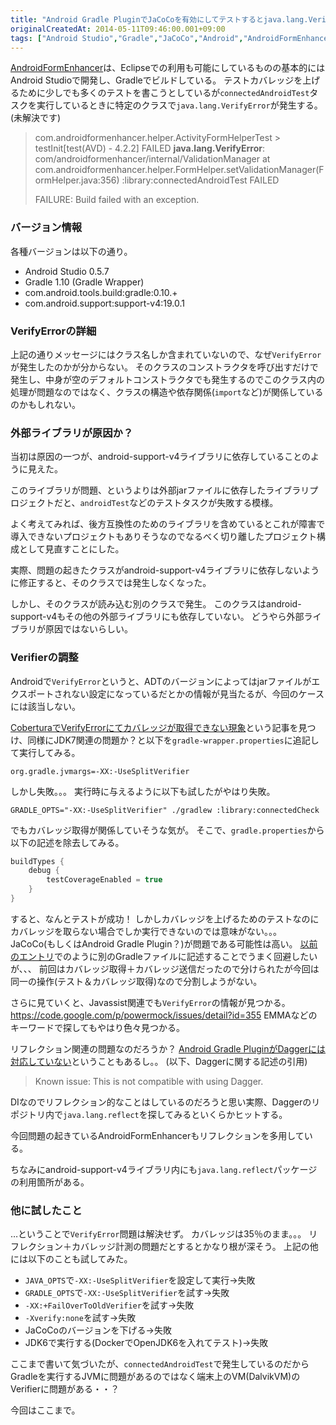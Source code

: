 ```yaml
---
title: "Android Gradle PluginでJaCoCoを有効にしてテストするとjava.lang.VerifyError発生"
originalCreatedAt: 2014-05-11T09:46:00.001+09:00
tags: ["Android Studio","Gradle","JaCoCo","Android","AndroidFormEnhancer"]
---
```

[AndroidFormEnhancer](https://github.com/ksoichiro/AndroidFormEnhancer)は、Eclipseでの利用も可能にしているものの基本的にはAndroid Studioで開発し、Gradleでビルドしている。
テストカバレッジを上げるために少しでも多くのテストを書こうとしているが`connectedAndroidTest`タスクを実行しているときに特定のクラスで`java.lang.VerifyError`が発生する。
(未解決です)

> com.androidformenhancer.helper.ActivityFormHelperTest > testInit[test(AVD) - 4.2.2] FAILED 
> 	**java.lang.VerifyError**: com/androidformenhancer/internal/ValidationManager
> 	at com.androidformenhancer.helper.FormHelper.setValidationManager(FormHelper.java:356)
> :library:connectedAndroidTest FAILED
> 
> FAILURE: Build failed with an exception.

<!--more-->

### バージョン情報

各種バージョンは以下の通り。

* Android Studio 0.5.7
* Gradle 1.10 (Gradle Wrapper)
* com.android.tools.build:gradle:0.10.+
* com.android.support:support-v4:19.0.1

### VerifyErrorの詳細

上記の通りメッセージにはクラス名しか含まれていないので、なぜ`VerifyError`が発生したのかが分からない。
そのクラスのコンストラクタを呼び出すだけで発生し、中身が空のデフォルトコンストラクタでも発生するのでこのクラス内の処理が問題なのではなく、クラスの構造や依存関係(`import`など)が関係しているのかもしれない。

### 外部ライブラリが原因か？

当初は原因の一つが、android-support-v4ライブラリに依存していることのように見えた。

このライブラリが問題、というよりは外部jarファイルに依存したライブラリプロジェクトだと、`androidTest`などのテストタスクが失敗する模様。

よく考えてみれば、後方互換性のためのライブラリを含めているとこれが障害で導入できないプロジェクトもありそうなのでなるべく切り離したプロジェクト構成として見直すことにした。

実際、問題の起きたクラスがandroid-support-v4ライブラリに依存しないように修正すると、そのクラスでは発生しなくなった。

しかし、そのクラスが読み込む別のクラスで発生。
このクラスはandroid-support-v4もその他の外部ライブラリにも依存していない。
どうやら外部ライブラリが原因ではないらしい。

### Verifierの調整

Androidで`VerifyError`というと、ADTのバージョンによってはjarファイルがエクスポートされない設定になっているだとかの情報が見当たるが、今回のケースには該当しない。

[CoberturaでVerifyErrorにてカバレッジが取得できない現象](http://kikutaro777.hatenablog.com/entry/2013/02/18/222723)という記事を見つけ、同様にJDK7関連の問題か？と以下を`gradle-wrapper.properties`に追記して実行してみる。

```
org.gradle.jvmargs=-XX:-UseSplitVerifier
```

しかし失敗。。。
実行時に与えるように以下も試したがやはり失敗。

```
GRADLE_OPTS="-XX:-UseSplitVerifier" ./gradlew :library:connectedCheck
```

でもカバレッジ取得が関係していそうな気が。
そこで、`gradle.properties`から以下の記述を除去してみる。

```groovy
buildTypes {
    debug {
        testCoverageEnabled = true
    }
}
```

すると、なんとテストが成功！
しかしカバレッジを上げるためのテストなのにカバレッジを取らない場合でしか実行できないのでは意味がない。。。
JaCoCo(もしくはAndroid Gradle Plugin？)が問題である可能性は高い。
[以前のエントリ](/ja/post/2014/05/androidgradle-jacoco/)でのように別のGradleファイルに記述することでうまく回避したいが、、、
前回はカバレッジ取得＋カバレッジ送信だったので分けられたが今回は同一の操作(テスト＆カバレッジ取得)なので分割しようがない。

さらに見ていくと、Javassist関連でも`VerifyError`の情報が見つかる。
https://code.google.com/p/powermock/issues/detail?id=355
EMMAなどのキーワードで探してもやはり色々見つかる。

リフレクション関連の問題なのだろうか？
[Android Gradle PluginがDaggerには対応していない](http://tools.android.com/tech-docs/new-build-system)ということもあるし。。
(以下、Daggerに関する記述の引用)

> Known issue: This is not compatible with using Dagger.

DIなのでリフレクション的なことはしているのだろうと思い実際、Daggerのリポジトリ内で`java.lang.reflect`を探してみるといくらかヒットする。

今回問題の起きているAndroidFormEnhancerもリフレクションを多用している。

ちなみにandroid-support-v4ライブラリ内にも`java.lang.reflect`パッケージの利用箇所がある。

### 他に試したこと

…ということで`VerifyError`問題は解決せず。
カバレッジは35％のまま。。。
リフレクション＋カバレッジ計測の問題だとするとかなり根が深そう。
上記の他には以下のことも試してみた。

* `JAVA_OPTS`で`-XX:-UseSplitVerifier`を設定して実行→失敗
* `GRADLE_OPTS`で`-XX:-UseSplitVerifier`を試す→失敗
* `-XX:+FailOverToOldVerifier`を試す→失敗
* `-Xverify:none`を試す→失敗
* JaCoCoのバージョンを下げる→失敗
* JDK6で実行する(DockerでOpenJDK6を入れてテスト)→失敗

ここまで書いて気づいたが、`connectedAndroidTest`で発生しているのだからGradleを実行するJVMに問題があるのではなく端末上のVM(DalvikVM)のVerifierに問題がある・・？

今回はここまで。
